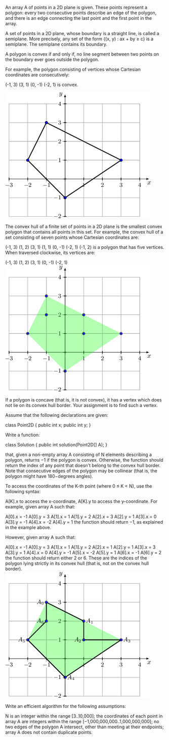 An array A of points in a 2D plane is given. These points represent a polygon: every two consecutive points describe an edge of the polygon, and there is an edge connecting the last point and the first point in the array.

A set of points in a 2D plane, whose boundary is a straight line, is called a semiplane. More precisely, any set of the form {(x, y) : ax + by ≥ c} is a semiplane. The semiplane contains its boundary.

A polygon is convex if and only if, no line segment between two points on the boundary ever goes outside the polygon.

For example, the polygon consisting of vertices whose Cartesian coordinates are consecutively:

  (-1, 3)   (3, 1)   (0, -1)   (-2, 1)
is convex.

![image](1.png)

The convex hull of a finite set of points in a 2D plane is the smallest convex polygon that contains all points in this set. For example, the convex hull of a set consisting of seven points whose Cartesian coordinates are:

  (-1, 3)   (1, 2)   (3, 1)   (1, 1)   (0, -1)   (-2, 1)  (-1, 2)
is a polygon that has five vertices. When traversed clockwise, its vertices are:

  (-1, 3)   (1, 2)   (3, 1)   (0, -1)   (-2, 1)
  ![image](2.png)


If a polygon is concave (that is, it is not convex), it has a vertex which does not lie on its convex hull border. Your assignment is to find such a vertex.

Assume that the following declarations are given:

class Point2D {
  public int x;
  public int y;
}

Write a function:

class Solution { public int solution(Point2D[] A); }

that, given a non-empty array A consisting of N elements describing a polygon, returns −1 if the polygon is convex. Otherwise, the function should return the index of any point that doesn't belong to the convex hull border. Note that consecutive edges of the polygon may be collinear (that is, the polygon might have 180−degrees angles).

To access the coordinates of the K-th point (where 0 ≤ K < N), use the following syntax:

A[K].x to access the x-coordinate,
A[K].y to access the y-coordinate.
For example, given array A such that:

  A[0].x = -1  A[0].y =  3
  A[1].x =  1  A[1].y =  2
  A[2].x =  3  A[2].y =  1
  A[3].x =  0  A[3].y = -1
  A[4].x = -2  A[4].y =  1
the function should return −1, as explained in the example above.

However, given array A such that:

  A[0].x = -1  A[0].y =  3
  A[1].x =  1  A[1].y =  2
  A[2].x =  1  A[2].y =  1
  A[3].x =  3  A[3].y =  1
  A[4].x =  0  A[4].y = -1
  A[5].x = -2  A[5].y =  1
  A[6].x = -1  A[6].y =  2
the function should return either 2 or 6. These are the indices of the polygon lying strictly in its convex hull (that is, not on the convex hull border).
![image](3.png)


Write an efficient algorithm for the following assumptions:

N is an integer within the range [3..10,000];
the coordinates of each point in array A are integers within the range [−1,000,000,000..1,000,000,000];
no two edges of the polygon A intersect, other than meeting at their endpoints;
array A does not contain duplicate points.